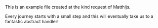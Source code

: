 This is an example file created at the kind request of Matthijs.

Every journey starts with a small step and this will eventually take us to a fantastic abstract handler!